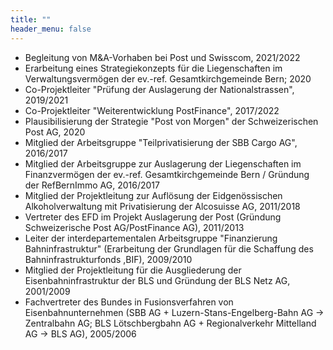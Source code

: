 ```yaml
---
title: ""
header_menu: false
---
```


* Begleitung von M&A-Vorhaben bei Post und Swisscom, 2021/2022
* Erarbeitung eines Strategiekonzepts für die Liegenschaften im Verwaltungsvermögen der ev.-ref. Gesamtkirchgemeinde Bern; 2020
* Co-Projektleiter "Prüfung der Auslagerung der Nationalstrassen", 2019/2021
* Co-Projektleiter "Weiterentwicklung PostFinance", 2017/2022
* Plausibilisierung der Strategie "Post von Morgen" der Schweizerischen Post AG, 2020
* Mitglied der Arbeitsgruppe "Teilprivatisierung der SBB Cargo AG", 2016/2017
* Mitglied der Arbeitsgruppe zur Auslagerung der Liegenschaften im Finanzvermögen der ev.-ref. Gesamtkirchgemeinde Bern / Gründung der RefBernImmo AG, 2016/2017
* Mitglied der Projektleitung zur Auflösung der Eidgenössischen Alkoholverwaltung mit Privatisierung der Alcosuisse AG, 2011/2018
* Vertreter des EFD im Projekt Auslagerung der Post (Gründung Schweizerische Post AG/PostFinance AG), 2011/2013
* Leiter der interdepartementalen Arbeitsgruppe "Finanzierung Bahninfrastruktur" (Erarbeitung der Grundlagen für die Schaffung des Bahninfrastrukturfonds ,BIF), 2009/2010
* Mitglied der Projektleitung für die Ausgliederung der Eisenbahninfrastruktur der BLS und Gründung der BLS Netz AG, 2001/2009
* Fachvertreter des Bundes in Fusionsverfahren von Eisenbahnunternehmen (SBB AG + Luzern-Stans-Engelberg-Bahn AG -> Zentralbahn AG; BLS Lötschbergbahn AG + Regionalverkehr Mittelland AG -> BLS AG), 2005/2006
